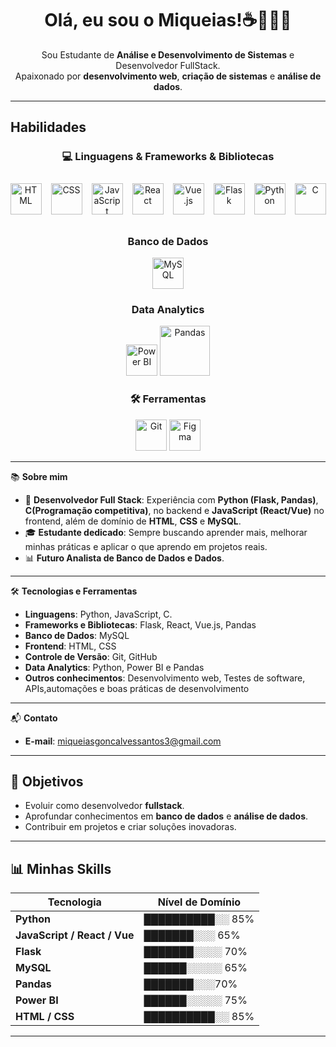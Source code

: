 <h1 align="center">Olá, eu sou o Miqueias!☕️👨🏾‍💻</h1>
<p align="center">
  Sou Estudante de <strong>Análise e Desenvolvimento de Sistemas</strong> e Desenvolvedor FullStack. <br>
  Apaixonado por <strong>desenvolvimento web</strong>, <strong>criação de sistemas</strong> e <strong>análise de dados</strong>.
</p>

---

##  Habilidades

<div align="center">

### 💻 Linguagens & Frameworks & Bibliotecas 
<div style="display: flex; gap: 15px; justify-content: center; align-items: center; padding: 10px;">
  <img src="https://skillicons.dev/icons?i=html" alt="HTML" width="50" />
  <img src="https://skillicons.dev/icons?i=css" alt="CSS" width="50" />
  <img src="https://skillicons.dev/icons?i=javascript" alt="JavaScript" width="50" />
  <img src="https://skillicons.dev/icons?i=react" alt="React" width="50" />
  <img src="https://skillicons.dev/icons?i=vue" alt="Vue.js" width="50" />
  <img src="https://skillicons.dev/icons?i=flask" alt="Flask" width="50" />
  <img src="https://skillicons.dev/icons?i=python" alt="Python" width="50" />
  <img src="https://skillicons.dev/icons?i=c" alt="C" width="50" />
</div>


### Banco de Dados  
<p>
  <img src="https://skillicons.dev/icons?i=mysql" alt="MySQL" width="50" />
</p>

### Data Analytics  
<p>
  <img src="https://img.icons8.com/color/48/power-bi.png" alt="Power BI" width="50" />
  <img src="https://upload.wikimedia.org/wikipedia/commons/e/ed/Pandas_logo.svg" alt="Pandas" width="80" />
</p>

### 🛠️ Ferramentas  
<p>
  <img src="https://skillicons.dev/icons?i=git" alt="Git" width="50" />
  <img src="https://skillicons.dev/icons?i=figma" alt="Figma" width="50" />
</p>

</div>


---

📚 **Sobre mim**

- 💼 **Desenvolvedor Full Stack**: Experiência com **Python (Flask, Pandas)**, **C(Programação competitiva)**, no backend e **JavaScript (React/Vue)** no frontend, além de domínio de **HTML**, **CSS** e **MySQL**.  
- 🎓 **Estudante dedicado**: Sempre buscando aprender mais, melhorar minhas práticas e aplicar o que aprendo em projetos reais.  
- 📊 **Futuro Analista de Banco de Dados e Dados**.  

---

🛠️ **Tecnologias e Ferramentas**

- **Linguagens**: Python, JavaScript, C.  
- **Frameworks e Bibliotecas**: Flask, React, Vue.js, Pandas  
- **Banco de Dados**: MySQL  
- **Frontend**: HTML, CSS  
- **Controle de Versão**: Git, GitHub  
- **Data Analytics**: Python, Power BI e Pandas  
- **Outros conhecimentos**: Desenvolvimento web, Testes de software, APIs,automações e boas práticas de desenvolvimento  

---

📬 **Contato**

- **E-mail**: [miqueiasgoncalvessantos3@gmail.com](mailto:miqueiasgoncalvessantos3@gmail.com)

---

## 🎯 Objetivos
- Evoluir como desenvolvedor **fullstack**.  
- Aprofundar conhecimentos em **banco de dados** e **análise de dados**.  
- Contribuir em projetos e criar soluções inovadoras.  
---

## 📊 Minhas Skills

<div align="center">

| Tecnologia                | Nível de Domínio |
|----------------------------|------------------|
| **Python**              | ██████████░░ 85% |
| **JavaScript / React / Vue** | ███████░░░ 65% |
| **Flask**                | ███████░░░░ 70% |
| **MySQL**              | ██████░░░░░ 65% |
| **Pandas**               | ███████░░░70% |
| **Power BI**         | ██████░░░░░ 75% |
| **HTML / CSS**        | ██████████░░ 85% |

</div>

---

